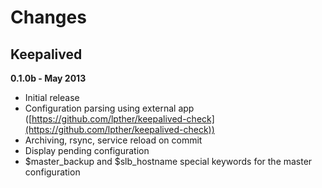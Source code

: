 # Changes #

## Keepalived ##

**0.1.0b - May 2013**

- Initial release
- Configuration parsing using external app ([https://github.com/lpther/keepalived-check](https://github.com/lpther/keepalived-check))
- Archiving, rsync, service reload on commit
- Display pending configuration
- $master\_backup and $slb\_hostname special keywords for the master configuration 